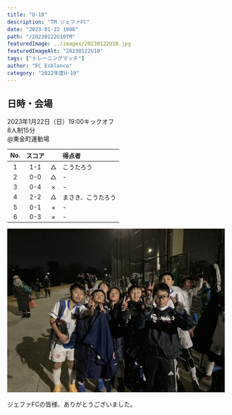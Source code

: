 ```yaml
---
title: "U-10"
description: "TM ジェファFC"
date: "2023-01-22 1900"
path: "/20230122U10TM"
featuredImage: ../images/20230122U10.jpg
featuredImageAlt: "20230122U10"
tags: ["トレーニングマッチ"]
author: "FC Esblanco"
category: "2022年度U-10"
---
```


## 日時・会場

2023年1月22日（日）19:00キックオフ<br>
8人制15分<br>
@東金町運動場

| No.| スコア |   | 得点者  |
|:--:|:------:|:-:|:--------|
| 1  | 1-1 | △ |こうたろう|
| 2  | 0-0 | △ |-|
| 3  | 0-4 | × |-|
| 4  | 2-2 | △ |まさき、こうたろう|
| 5  | 0-1 | × |-|
| 6  | 0-3 | × |-|

![20230122U10](../images/20230122U10B.jpg "U10TM")


ジェファFCの皆様、ありがとうございました。